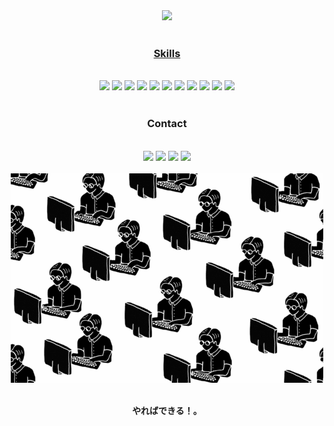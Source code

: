 <div align="center">
  <a href="https://github.com/reynanwq">
  <img height="180em" src="https://github-readme-stats.vercel.app/api/top-langs/?username=reynanwq&layout=compact&langs_count=7&theme=cobalt"/>
</div>
 
 <br> 

<div align="center">
  <h3>Skills</h3> 
  <br>
   <a href = "mailto:reynanwq@gmail.com"><img src="https://img.shields.io/badge/HTML5-E34F26?style=for-the-badge&logo=html5&logoColor=white" target="_blank"></a>
  <a href = "mailto:reynanwq@gmail.com"><img src="https://img.shields.io/badge/CSS3-1572B6?style=for-the-badge&logo=css3&logoColor=white" target="_blank"></a>
  <a href = "mailto:reynanwq@gmail.com"><img src="https://img.shields.io/badge/Node.js-43853D?style=for-the-badge&logo=node.js&logoColor=white" target="_blank"></a>
  <a href = "mailto:reynanwq@gmail.com"><img src="https://img.shields.io/badge/JavaScript-323330?style=for-the-badge&logo=javascript&logoColor=F7DF1E" target="_blank"></a>
  <a href = "mailto:reynanwq@gmail.com"><img src="https://img.shields.io/badge/Java-ED8B00?style=for-the-badge&logo=openjdk&logoColor=white" target="_blank"></a>
  <a href = "mailto:reynanwq@gmail.com"><img src="https://img.shields.io/badge/React-20232A?style=for-the-badge&logo=react&logoColor=61DAFB" target="_blank"></a>
  <a href = "mailto:reynanwq@gmail.com"><img src="https://img.shields.io/badge/Spring-6DB33F?style=for-the-badge&logo=spring&logoColor=white" target="_blank"></a>
  <a href = "mailto:reynanwq@gmail.com"><img src="https://img.shields.io/badge/MySQL-00000F?style=for-the-badge&logo=mysql&logoColor=white" target="_blank"></a>
  <a href = "mailto:reynanwq@gmail.com"><img src="https://img.shields.io/badge/MongoDB-4EA94B?style=for-the-badge&logo=mongodb&logoColor=white" target="_blank"></a>
  <a href = "mailto:reynanwq@gmail.com"><img src="https://img.shields.io/badge/MySQL-00000F?style=for-the-badge&logo=mysql&logoColor=white" target="_blank"></a>
  <a href = "mailto:reynanwq@gmail.com"><img src="https://img.shields.io/badge/MySQL-00000F?style=for-the-badge&logo=mysql&logoColor=white" target="_blank"></a>
</div>
  
 <br> 

<div align="center">
  <h3>Contact</h3> 
  <br>
  <a href="https://www.instagram.com/reynanwq/" target="_blank"><img src="https://img.shields.io/badge/-Instagram-%23E4405F?style=for-the-badge&logo=instagram&logoColor=white" target="_blank"></a>
 <a href="https://discord.com/channels/@me" target="_blank"><img src="https://img.shields.io/badge/Discord-7289DA?style=for-the-badge&logo=discord&logoColor=white" target="_blank"></a> 
  <a href = "mailto:reynanwq@gmail.com"><img src="https://img.shields.io/badge/-Gmail-%23333?style=for-the-badge&logo=gmail&logoColor=white" target="_blank"></a>
  <a href="https://www.linkedin.com/in/reynan-da-silva-dias-paiva-982808219/" target="_blank"><img src="https://img.shields.io/badge/-LinkedIn-%230077B5?style=for-the-badge&logo=linkedin&logoColor=white" target="_blank"></a > 
</div>

  <br> 
  
<div align="center">
  <img src="/programmer.gif">
  <p> <strong> <br>  やればできる！。</strong></p>
</div>
